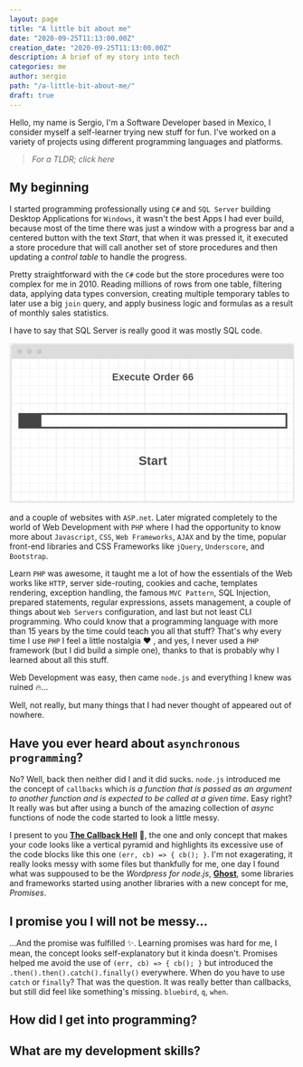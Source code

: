 ```yaml
---
layout: page
title: "A little bit about me"
date: "2020-09-25T11:13:00.00Z"
creation_date: "2020-09-25T11:13:00.00Z"
description: A brief of my story into tech
categories: me
author: sergio
path: "/a-little-bit-about-me/"
draft: true
---
```


Hello, my name is Sergio, I'm a Software Developer based in Mexico, I consider
myself a self-learner trying new stuff for fun. I've worked on a variety of
projects using different programming languages and platforms.

> _For a TLDR; click here_

## My beginning

I started programming professionally using `C#` and `SQL Server` building
Desktop Applications for `Windows`, it wasn't the best Apps I had ever build,
because most of the time there was just a window with a progress bar and a
centered button with the text _Start_, that when it was pressed it, it executed
a store procedure that will call another set of store procedures and then
updating a _control table_ to handle the progress.

Pretty straightforward with the `C#` code but the store procedures were too
complex for me in 2010. Reading millions of rows from one table, filtering data,
applying data types conversion, creating multiple temporary tables to later use
a big `join` query, and apply business logic and formulas as a result of monthly
sales statistics.

I have to say that SQL Server is really good
it was mostly SQL code.

![](execute-order-66.png)

and a couple of websites with `ASP.net`.
Later migrated completely to the world of Web Development with `PHP` where I had
the opportunity to know more about `Javascript`, `CSS`, `Web Frameworks`, `AJAX`
and by the time, popular front-end libraries and CSS Frameworks like `jQuery`,
`Underscore`, and `Bootstrap`.

Learn `PHP` was awesome, it taught me a lot of how the essentials of the Web
works like `HTTP`, server side-routing, cookies and cache, templates rendering,
exception handling, the famous `MVC Pattern`, SQL Injection,
prepared statements, regular expressions, assets management, a couple of
things about `Web Servers` configuration, and last but not least CLI
programming. Who could know that a programming language with more than 15 years
by the time could teach you all that stuff? That's why every time I use `PHP` I
feel a little nostalgia ❤️ , and yes, I never used a `PHP` framework (but I did
build a simple one), thanks to that is probably why I learned about all this
stuff.

Web Development was easy, then came `node.js` and everything I knew was
ruined 🔥...

Well, not really, but many things that I had never thought of appeared out of
nowhere.

## Have you ever heard about `asynchronous programming`?

No? Well, back then neither did I and it did sucks. `node.js` introduced me the
concept of `callbacks` which _is a function that is passed as an argument to
another function and is expected to be called at a given time_. Easy right? It
really was but after using a bunch of the amazing collection of _async_
functions of node the code started to look a little messy.

I present to you [**The Callback Hell**][callback-hell] 🎊, the one and only
concept that makes your code looks like a vertical pyramid and highlights its
excessive use of the code blocks like this one `(err, cb) => { cb(); }`. I'm not
exagerating, it really looks messy with some files but thankfully for me, one
day I found what was suppoused to be the _Wordpress for node.js_,
[**Ghost**][ghost], some libraries and frameworks started using another
libraries with a new concept for me, _Promises_.

## I promise you I will not be messy...

...And the promise was fulfilled ✨. Learning promises was hard for me, I mean, the concept looks self-explanatory but
it kinda doesn't. Promises helped me avoid the use of `(err, cb) => { cb(); }` but introduced the
`.then().then().catch().finally()` everywhere. When do you have to use `catch` or `finally`? That was the question. It
was really better than callbacks, but still did feel like something's missing. `bluebird`, `q`, `when`.

## How did I get into programming?

## What are my development skills?

[callback-hell]: http://callbackhell.com/
[ghost]: https://ghost.org/

